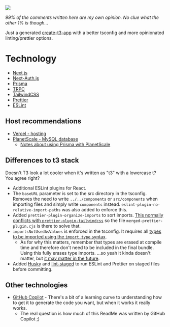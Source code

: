 ![](https://img.shields.io/badge/Among_Us-ඞ-red)

_99% of the comments written here are my own opinion. No clue what the other 1%
is though..._

Just a generated [create-t3-app](https://create.t3.gg/) with a better tsconfig and more opinionated linting/prettier
options.

# Technology

- [Next.js](https://nextjs.org/)
- [Next-Auth.js](https://next-auth.js.org)
- [Prisma](https://prisma.io)
- [TRPC](https://trpc.io)
- [TailwindCSS](https://tailwindcss.com)
- [Prettier](https://prettier.io)
- [ESLint](https://eslint.org)

## Host recommendations

- [Vercel - hosting](https://vercel.com)
- [PlanetScale - MySQL database](https://planetscale.com)
  - [Notes about using Prisma with PlanetScale](https://www.prisma.io/docs/guides/database/using-prisma-with-planetscale#differences-to-consider)

## Differences to t3 stack

Doesn't T3 look a lot cooler when it's written as "t3" with a lowercase t? You
agree right?

- Additional ESLint plugins for React.
- The `baseURL` parameter is set to the src directory in the tsconfig. Removes the need to write `../../components` or `src/components` when importing files and simply write `components` instead. `eslint-plugin-no-relative-import-paths` was also added to enforce this.
- Added `prettier-plugin-organize-imports` to sort imports. [This normally conflicts with `prettier-plugin-tailwindcss`](https://github.com/tailwindlabs/prettier-plugin-tailwindcss/issues/31#issuecomment-1024722576) so the file `merged-prettier-plugin.cjs` is there to solve that.
- `importsNotUsedAsValues` is enforced in the tsconfig. It requires all [types to be imported using the `import type` syntax](https://www.typescriptlang.org/docs/handbook/release-notes/typescript-3-8.html#type-only-imports-and-export).
  - As for why this matters, remember that types are erased at compile time and therefore don't need to be included in the final bundle. Using this fully erases type imports. ...so yeah it kinda doesn't matter, but [it may matter in the future](https://stackoverflow.com/a/64243357/14880246).
- Added [Husky](https://typicode.github.io/husky/#/) and [lint-staged](https://github.com/okonet/lint-staged) to run ESLint and Prettier on staged files before committing.

## Other technologies

- [GitHub Copilot](https://github.com/features/copilot) - There's a bit of a learning curve to understanding how to get it to generate the code you want, but when it works it really works.
  - The real question is how much of this ReadMe was written by GitHub Copilot ;)
